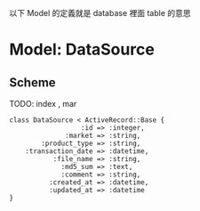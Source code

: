 以下 Model 的定義就是 database 裡面 table 的意思

#  Model: DataSource

## Scheme

TODO: index , mar

	class DataSource < ActiveRecord::Base {
	                  :id => :integer,
	              :market => :string,
	        :product_type => :string,
	    :transaction_date => :datetime,
	           :file_name => :string,
	             :md5_sum => :text,
	             :comment => :string,
	          :created_at => :datetime,
	          :updated_at => :datetime
	}

